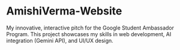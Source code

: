 # AmishiVerma-Website
My innovative, interactive pitch for the Google Student Ambassador Program. This project showcases my skills in web development, AI integration (Gemini API), and UI/UX design.
